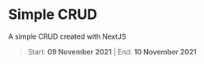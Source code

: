 # Simple CRUD
A simple CRUD created with NextJS

> Start: **09 November 2021** | End: **10 November 2021**
